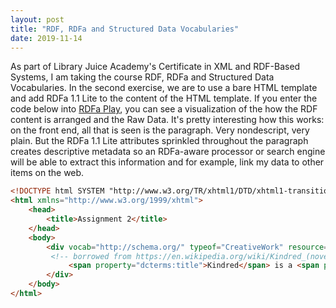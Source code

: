 ```yaml
---
layout: post
title: "RDF, RDFa and Structured Data Vocabularies"
date: 2019-11-14
---
```


As part of Library Juice Academy's Certificate in XML and RDF-Based Systems, I am taking the course RDF, RDFa and Structured Data Vocabularies. In the second exercise, we are to use a bare HTML template and add RDFa 1.1 Lite to the content of the HTML template. If you enter the code below into [RDFa Play](http://rdfa.info/play/), you can see a visualization of the how the RDF content is arranged and the Raw Data. It's pretty interesting how this works: on the front end, all that is seen is the paragraph. Very nondescript, very plain. But the RDFa 1.1 Lite attributes sprinkled throughout the paragraph creates descriptive metadata so an RDFa-aware processor or search engine will be able to extract this information and for example, link my data to other items on the web.


```HTML
<!DOCTYPE html SYSTEM "http://www.w3.org/TR/xhtml1/DTD/xhtml1-transitional.dtd">
<html xmlns="http://www.w3.org/1999/xhtml">
    <head>
        <title>Assignment 2</title>
    </head>
    <body>
        <div vocab="http://schema.org/" typeof="CreativeWork" resource="http://www.worldcat.org/oclc/1020463016" prefix="dcterms:http://purl.org/dc/terms/">
         <!-- borrowed from https://en.wikipedia.org/wiki/Kindred_(novel) -->
             <span property="dcterms:title">Kindred</span> is a <span property="genre">novel</span> by American writer <span property="creator">Octavia E. Butler</span> that incorporates <span property="dcterms:subject">time travel</span> and is modeled on slave narratives. First published in <span property="dcterms:date">1979</span>, it is still widely popular. It has been frequently chosen as a text for community-wide reading programs and book organizations, as well as being a common choice for high school and college courses. The book is the <span property="about">second-person account of a young African-American woman writer, <span property="character">Dana</span>, who finds herself being shunted in time between her <span property="dcterms:spatial">Los Angeles, California</span> home in <span property="dcterms:temporal">1976</span> and a <span property="dcterms:temporal">pre-Civil War</span> <span property="dcterms:spatial">Maryland</span> plantation.</span> There she meets her ancestors: a proud black freewoman and a white planter who has forced her into slavery and concubinage. As Dana's stays in the past become longer, the young woman becomes intimately entangled with the plantation community. She makes hard choices to survive slavery and to ensure her return to her own time. Kindred explores the dynamics and dilemmas of antebellum slavery from the sensibility of a late 20th-century black woman, who is aware of its legacy in contemporary American society. Through the two interracial couples who form the emotional core of the story, the novel also explores the intersection of <span property="dcterms:subject">power</span>, <span property="dcterms:subject">gender</span>, and <span property="dcterms:subject">race issues</span>, and speculates on the prospects of future egalitarianism.
        </div>
    </body>
</html>
```
